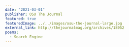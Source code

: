 ```yaml
---
date: "2021-03-01"
publisher: OSU The Journal
featured: true
featuredImage: ../../images/osu-the-journal-large.jpg
external_link: http://thejournalmag.org/archives/18952
poems: 
  - Search Engine
---
```

